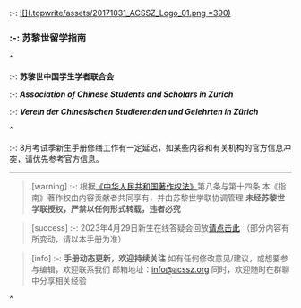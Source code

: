 :-: [![](.topwrite/assets/20171031_ACSSZ_Logo_01.png =390)](https://acssz.org/about/intro/)

### :-: **苏黎世留学指南**

^

:-: **苏黎世中国学生学者联合会**

:-: ***Association of Chinese Students and Scholars in Zurich***

:-: ***Verein der Chinesischen Studierenden und Gelehrten in Zürich***

^

:-: 8月考试季新生手册修缮工作有一定延迟，如某些内容和有关机构的官方信息冲突，请优先参考官方信息。

***

> [warning] :-: 根据[《中华人民共和国著作权法》](http://www.npc.gov.cn/npc/c30834/202011/848e73f58d4e4c5b82f69d25d46048c6.shtml#)第八条与第十四条
> 本《指南》著作权由内容贡献者共同享有，并由苏黎世学联协调管理
> **未经苏黎世学联授权，严禁以任何形式转载，违者必究**

> [success] :-: 2023年4月29日新生在线答疑会回放[请点击此](https://www.bilibili.com/video/BV18m4y1176R/?share_source=copy_web\&vd_source=802461966f51c0cf1ab48c9114efb719)
> （部分内容有所变动，请以本手册为准）

> [info] :-: **手册动态更新，欢迎持续关注**
> 如有任何修改意见/建议，或想要参与编辑，欢迎联系我们
> 邮箱地址：<info@acssz.org>
> 同时，欢迎随时在群聊中分享相关经验

^
